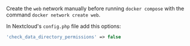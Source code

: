Create the `web` network manually before running `docker compose` with the command `docker network create web`.

In Nextcloud's `config.php` file add this options:
```php
'check_data_directory_permissions' => false
```
